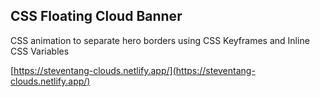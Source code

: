 ## CSS Floating Cloud Banner

CSS animation to separate hero borders using CSS Keyframes and Inline CSS Variables

[https://steventang-clouds.netlify.app/](https://steventang-clouds.netlify.app/)

